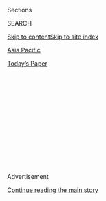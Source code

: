 <div id="app">

<div>

<div>

<div>

<div class="NYTAppHideMasthead css-1q2w90k e1suatyy0">

<div class="section css-ui9rw0 e1suatyy2">

<div class="css-eph4ug er09x8g0">

<div class="css-6n7j50">

</div>

<span class="css-1dv1kvn">Sections</span>

<div class="css-10488qs">

<span class="css-1dv1kvn">SEARCH</span>

</div>

[Skip to content](#site-content)[Skip to site index](#site-index)

</div>

<div id="masthead-section-label" class="css-1wr3we4 eaxe0e00">

[Asia
Pacific](https://www.nytimes3xbfgragh.onion/section/world/asia)

</div>

<div class="css-10698na e1huz5gh0">

</div>

</div>

<div id="masthead-bar-one" class="section hasLinks css-15hmgas e1csuq9d3">

<div class="css-uqyvli e1csuq9d0">

</div>

<div class="css-1uqjmks e1csuq9d1">

</div>

<div class="css-9e9ivx">

[](https://myaccount.nytimes3xbfgragh.onion/auth/login?response_type=cookie&client_id=vi)

</div>

<div class="css-1bvtpon e1csuq9d2">

[Today’s
Paper](https://www.nytimes3xbfgragh.onion/section/todayspaper)

</div>

</div>

</div>

</div>

<div data-aria-hidden="false">

<div id="site-content" data-role="main">

<div>

<div class="css-1aor85t" style="opacity:0.000000001;z-index:-1;visibility:hidden">

<div class="css-1hqnpie">

<div class="css-epjblv">

<span class="css-17xtcya">[Asia
Pacific](/section/world/asia)</span><span class="css-x15j1o">|</span><span class="css-fwqvlz">Officials
Push U.S.-China Relations Toward Point of No
Return</span>

</div>

<div class="css-k008qs">

<div class="css-1iwv8en">

<span class="css-18z7m18"></span>

<div>

</div>

</div>

<span class="css-1n6z4y">https://nyti.ms/39zKEfa</span>

<div class="css-1705lsu">

<div class="css-4xjgmj">

<div class="css-4skfbu" data-role="toolbar" data-aria-label="Social Media Share buttons, Save button, and Comments Panel with current comment count" data-testid="share-tools">

  - 
  - 
  - 
  - 
    
    <div class="css-6n7j50">
    
    </div>

  - 

</div>

</div>

</div>

</div>

</div>

</div>

<div id="NYT_TOP_BANNER_REGION" class="css-13pd83m">

</div>

<div id="top-wrapper" class="css-1sy8kpn">

<div id="top-slug" class="css-l9onyx">

Advertisement

</div>

[Continue reading the main
story](#after-top)

<div class="ad top-wrapper" style="text-align:center;height:100%;display:block;min-height:250px">

<div id="top" class="place-ad" data-position="top" data-size-key="top">

</div>

</div>

<div id="after-top">

</div>

</div>

<div>

<div id="sponsor-wrapper" class="css-1hyfx7x">

<div id="sponsor-slug" class="css-19vbshk">

Supported by

</div>

[Continue reading the main
story](#after-sponsor)

<div id="sponsor" class="ad sponsor-wrapper" style="text-align:center;height:100%;display:block">

</div>

<div id="after-sponsor">

</div>

</div>

<div class="css-186x18t">

</div>

<div class="css-1vkm6nb ehdk2mb0">

# Officials Push U.S.-China Relations Toward Point of No Return

</div>

Top aides to President Trump want to leave a lasting legacy of ruptured
ties between the two powers. China’s aggression has been helping their
cause.

<div class="css-79elbk" data-testid="photoviewer-wrapper">

<div class="css-z3e15g" data-testid="photoviewer-wrapper-hidden">

</div>

<div class="css-1a48zt4 ehw59r15" data-testid="photoviewer-children">

![<span class="css-16f3y1r e13ogyst0" data-aria-hidden="true">President
Trump meeting with China’s leader, Xi Jinping, center right, in Japan
last
year.</span><span class="css-cnj6d5 e1z0qqy90" itemprop="copyrightHolder"><span class="css-1ly73wi e1tej78p0">Credit...</span><span><span>Erin
Schaff/The New York
Times</span></span></span>](https://static01.graylady3jvrrxbe.onion/images/2020/07/26/world/00china-us-clash1/merlin_157181268_478b9364-1e98-4d34-a4af-7e959f4ae9a8-articleLarge.jpg?quality=75&auto=webp&disable=upscale)

</div>

</div>

<div class="css-18e8msd">

<div class="css-pdw9fk epjyd6m0">

<div class="css-1txwxcy ey68jwv0" data-aria-hidden="true">

[![Edward
Wong](https://static01.graylady3jvrrxbe.onion/images/2018/09/24/multimedia/author-edward-wong/author-edward-wong-thumbLarge-v5.png
"Edward Wong")](https://www.nytimes3xbfgragh.onion/by/edward-wong)[![Steven
Lee
Myers](https://static01.graylady3jvrrxbe.onion/images/2018/10/15/multimedia/author-steven-lee-myers/author-steven-lee-myers-thumbLarge.png
"Steven Lee Myers")](https://www.nytimes3xbfgragh.onion/by/steven-lee-myers)

</div>

<div class="css-1baulvz">

By [<span class="css-1baulvz" itemprop="name">Edward
Wong</span>](https://www.nytimes3xbfgragh.onion/by/edward-wong) and
[<span class="css-1baulvz last-byline" itemprop="name">Steven Lee
Myers</span>](https://www.nytimes3xbfgragh.onion/by/steven-lee-myers)

</div>

</div>

  - 
    
    <div class="css-ld3wwf e16638kd2">
    
    July 25,
    2020
    
    </div>

  - 
    
    <div class="css-4xjgmj">
    
    <div class="css-d8bdto" data-role="toolbar" data-aria-label="Social Media Share buttons, Save button, and Comments Panel with current comment count" data-testid="share-tools">
    
      - 
      - 
      - 
      - 
        
        <div class="css-6n7j50">
        
        </div>
    
      - 
    
    </div>
    
    </div>

</div>

</div>

<div class="section meteredContent css-1r7ky0e" name="articleBody" itemprop="articleBody">

<div class="css-1fanzo5 StoryBodyCompanionColumn">

<div class="css-53u6y8">

WASHINGTON — Step by step, blow by blow, the United States and China are
dismantling decades of political, economic and social engagement,
setting the stage for [a new era of
confrontation](https://www.nytimes3xbfgragh.onion/2019/06/26/world/asia/united-states-china-conflict.html)
shaped by the views of [the most hawkish
voices](https://www.nytimes3xbfgragh.onion/2020/07/14/world/asia/cold-war-china-us.html)
on both sides.

With President Trump [trailing badly in the
polls](https://www.nytimes3xbfgragh.onion/2020/07/24/upshot/biden-polls-demographics.html)
as the election nears, his national security officials have intensified
[their attack on
China](https://www.nytimes3xbfgragh.onion/2020/03/22/us/politics/coronavirus-us-china.html)
in recent weeks, targeting its officials, diplomats and executives.
While the strategy has reinforced a key campaign message, some American
officials, worried Mr. Trump will lose, are also trying to engineer
irreversible changes, according to people familiar with the thinking.

China’s leader, Xi Jinping, has inflamed the fight, brushing aside
international concern about the country’s rising authoritarianism to
consolidate his own political power and to crack down on basic freedoms,
from
[Xinjiang](https://www.nytimes3xbfgragh.onion/interactive/2019/11/16/world/asia/china-xinjiang-documents.html)
to [Hong
Kong](https://www.nytimes3xbfgragh.onion/2020/06/29/world/asia/china-hong-kong-security-law-rules.html).
By doing so, he has hardened attitudes in Washington, fueling a clash
that at least some in China believe could be dangerous to the country’s
interests.

The combined effect could prove to be Mr. Trump’s most consequential
foreign policy legacy, [even if it’s not one he has consistently
pursued](https://www.nytimes3xbfgragh.onion/2020/06/18/us/politics/trump-china-bolton.html):
the entrenchment of a fundamental strategic and ideological
confrontation between the world’s two largest economies.

</div>

</div>

<div class="css-1fanzo5 StoryBodyCompanionColumn">

<div class="css-53u6y8">

A state of broad and intense competition is the end goal of the
president’s hawkish advisers. In their view, confrontation and coercion,
aggression and antagonism should be the status quo with the Chinese
Communist Party, no matter who is leading the United States next year.
They call it “reciprocity.”

Secretary of State Mike Pompeo [declared in a
speech](https://www.state.gov/communist-china-and-the-free-worlds-future/)
on Thursday that the relationship should be based on the principle of
“distrust and verify,” saying that the [diplomatic
opening](https://www.nytimes3xbfgragh.onion/1972/02/24/archives/nixon-talks-further-with-chou-and-drives-to-view-great-wall-wider.html)
orchestrated by President Richard M. Nixon nearly half a century ago had
ultimately undermined American interests.

“We must admit a hard truth that should guide us in the years and
decades to come: that if we want to have a free 21st century, and not
the Chinese century of which Xi Jinping dreams, the old paradigm of
blind engagement with China simply won’t get it done,” Mr. Pompeo said.
“We must not continue it and we must not return to it.”

</div>

</div>

<div class="css-79elbk" data-testid="photoviewer-wrapper">

<div class="css-z3e15g" data-testid="photoviewer-wrapper-hidden">

</div>

<div class="css-1a48zt4 ehw59r15" data-testid="photoviewer-children">

![<span class="css-16f3y1r e13ogyst0" data-aria-hidden="true">Moving
equipment out of the Chinese Consulate in Houston on Friday. The State
Department had ordered it
closed.</span><span class="css-cnj6d5 e1z0qqy90" itemprop="copyrightHolder"><span class="css-1ly73wi e1tej78p0">Credit...</span><span>Mark
Felix/Agence
France-Presse</span></span>](https://static01.graylady3jvrrxbe.onion/images/2020/07/24/world/00china-us-clash2/merlin_174903876_b3f9d7b1-ef12-4393-8331-d63d7201eae6-articleLarge.jpg?quality=75&auto=webp&disable=upscale)

</div>

</div>

<div class="css-1fanzo5 StoryBodyCompanionColumn">

<div class="css-53u6y8">

The events of the last week brought relations to yet another low,
[accelerating the downward
spiral](https://www.nytimes3xbfgragh.onion/2020/07/14/world/asia/cold-war-china-us.html).

On Tuesday, the State Department ordered China to [shut down its Houston
consulate](https://www.nytimes3xbfgragh.onion/2020/07/22/world/asia/us-china-houston-consulate.html),
prompting diplomats there to burn documents in a courtyard. On Friday,
in retaliation, China ordered the United States to close its consulate
in the southwestern city of Chengdu. The Chinese Foreign Ministry the
next day denounced what it called “forced entry” into the Houston
consulate by U.S. law enforcement officers on Friday afternoon.

</div>

</div>

<div class="css-1fanzo5 StoryBodyCompanionColumn">

<div class="css-53u6y8">

In between, the Department of Justice announced [criminal
charges](https://www.justice.gov/opa/pr/researchers-charged-visa-fraud-after-lying-about-their-work-china-s-people-s-liberation-army)
against four members of the People’s Liberation Army for lying about
their status in order to operate as undercover intelligence operatives
in the United States. All four have been arrested. One, Tang Juan, who
was studying at the University of California, Davis, ignited a
diplomatic standoff when she sought refuge in the Chinese consulate in
San Francisco, but was taken into custody on Thursday night.

This comes on top of a month in which the administration [announced
sanctions](https://www.nytimes3xbfgragh.onion/2020/07/09/world/asia/trump-china-sanctions-uighurs.html)
on senior Chinese officials, including a member of the ruling Politburo,
over the mass internment of Muslims; [revoked the special status of Hong
Kong](https://www.nytimes3xbfgragh.onion/2020/07/15/world/asia/china-trump-hong-kong.html)
in diplomatic and trade relations; and declared that China’s vast
maritime claims in the South China Sea [were
illegal](https://www.nytimes3xbfgragh.onion/2020/07/13/world/asia/south-china-sea-pompeo.html).

</div>

</div>

<div class="css-79elbk" data-testid="photoviewer-wrapper">

<div class="css-z3e15g" data-testid="photoviewer-wrapper-hidden">

</div>

<div class="css-1a48zt4 ehw59r15" data-testid="photoviewer-children">

<div class="css-1xdhyk6 erfvjey0">

<span class="css-1ly73wi e1tej78p0">Image</span>

<div class="css-zjzyr8">

<div data-testid="lazyimage-container" style="height:257.77777777777777px">

</div>

</div>

</div>

<span class="css-16f3y1r e13ogyst0" data-aria-hidden="true">An
indoctrination center in the western Chinese region of Xinjiang.
American sanctions have been imposed on Chinese officials over the mass
internment of Muslims
there.</span><span class="css-cnj6d5 e1z0qqy90" itemprop="copyrightHolder"><span class="css-1ly73wi e1tej78p0">Credit...</span><span>Gilles
Sabrié for The New York Times</span></span>

</div>

</div>

<div class="css-1fanzo5 StoryBodyCompanionColumn">

<div class="css-53u6y8">

The administration has also [imposed a travel
ban](https://www.nytimes3xbfgragh.onion/2020/05/28/us/politics/china-hong-kong-trump-student-visas.html)
on Chinese students at graduate level or higher with ties to military
institutions in China. Officials are discussing whether to [do the same
to members of the Communist
Party](https://www.nytimes3xbfgragh.onion/2020/07/15/us/politics/china-travel-ban.html)
and their families, a sweeping move that could put 270 million people on
a blacklist.

“Below the president, Secretary Pompeo and other members of the
administration appear to have broader goals,” said Ryan Hass, a China
director on President Barack Obama’s National Security Council who is
now at the Brookings Institution.

“They want to reorient the U.S.-China relationship toward an
all-encompassing systemic rivalry that cannot be reversed by the outcome
of the upcoming U.S. election,” he said. “They believe this
reorientation is needed to put the United States on a competitive
footing against its 21st-century geostrategic rival.”

From the start, Mr. Trump has vowed to change the relationship with
China, but mainly when it comes to trade. Early this year, the
[negotiated
truce](https://www.nytimes3xbfgragh.onion/2020/01/15/business/economy/china-trade-deal.html)
in the countries’ trade war was hailed by some aides as a signature
accomplishment. That deal is still in effect, though hanging by a
thread, overshadowed by the broader fight.

</div>

</div>

<div class="css-1fanzo5 StoryBodyCompanionColumn">

<div class="css-53u6y8">

Beyond China, few of the administration’s foreign policy goals have been
fully achieved. Mr. Trump’s personal diplomacy with Kim Jong-un, the
North Korean leader, has [done nothing to end the country’s nuclear
weapons
program](https://www.nytimes3xbfgragh.onion/2020/06/12/world/asia/korea-nuclear-trump-kim.html?searchResultPosition=5).

His [withdrawal from the Iran nuclear
deal](https://www.nytimes3xbfgragh.onion/2018/05/08/us/politics/trump-speech-iran-deal.html?searchResultPosition=40)
has further alienated allies and made that country’s leaders even more
belligerent. His effort to change the government [in
Venezuela](https://www.nytimes3xbfgragh.onion/2020/03/31/world/americas/coronavirus-venezuela-maduro-guaido.html?searchResultPosition=2)
failed. His promised withdrawal of all American troops f[rom
Afghanistan](https://www.nytimes3xbfgragh.onion/2020/05/26/world/asia/afghanistan-troop-withdrawal-election-day.html?searchResultPosition=2)
has yet to occur.

In Beijing, some officials and analysts have publicly dismissed many of
the Trump administration’s moves as campaign politics, accusing Mr.
Pompeo and others of promoting a Cold War mentality to score points for
an uphill re-election fight. There is a growing recognition, though,
that the conflict’s roots run deeper.

The breadth of the administration’s campaign has vindicated those in
China — and possibly Mr. Xi himself — who have long suspected that the
United States will never accept the country’s growing economic and
military might, or its authoritarian political system.

“It’s not just electoral considerations,” said Cheng Xiaohe, an
associate professor at the School of International Studies at Renmin
University in Beijing. “It is also a natural escalation and a result of
the inherent contradictions between China and the United States.”

Already reeling from the coronavirus pandemic, some Chinese officials
have sought to avoid open conflict with the United States. They have
urged the Trump administration to reconsider each of its actions and
called for cooperation, not confrontation, albeit without offering
significant concessions of their
own.

</div>

</div>

<div class="css-79elbk" data-testid="photoviewer-wrapper">

<div class="css-z3e15g" data-testid="photoviewer-wrapper-hidden">

</div>

<div class="css-1a48zt4 ehw59r15" data-testid="photoviewer-children">

<div class="css-1xdhyk6 erfvjey0">

<span class="css-1ly73wi e1tej78p0">Image</span>

<div class="css-zjzyr8">

<div data-testid="lazyimage-container" style="height:257.77777777777777px">

</div>

</div>

</div>

<span class="css-16f3y1r e13ogyst0" data-aria-hidden="true">Outside the
United States Consulate in Chengdu, China, on Friday. China ordered it
closed in retaliation for the shutdown of its consulate in
Houston.</span><span class="css-cnj6d5 e1z0qqy90" itemprop="copyrightHolder"><span class="css-1ly73wi e1tej78p0">Credit...</span><span>Noel
Celis/Agence France-Presse — Getty Images</span></span>

</div>

</div>

<div class="css-1fanzo5 StoryBodyCompanionColumn">

<div class="css-53u6y8">

“With global anti-China sentiment at its highest level in decades,
Chinese officials have indicated an interest in exploring potential
offramps to the current death spiral in U.S.-China relations,” said
Jessica Chen Weiss, a political scientist at Cornell University who
studies Chinese foreign policy and public opinion.

</div>

</div>

<div class="css-1fanzo5 StoryBodyCompanionColumn">

<div class="css-53u6y8">

“Beijing isn’t spoiling for an all-out fight with the United States,”
she said, “but at a minimum the Chinese government will retaliate to
show the world — and a prospective Biden administration — that China
won’t be intimidated or pushed
around.”

</div>

</div>

<div class="css-79elbk" data-testid="photoviewer-wrapper">

<div class="css-z3e15g" data-testid="photoviewer-wrapper-hidden">

</div>

<div class="css-1a48zt4 ehw59r15" data-testid="photoviewer-children">

<div class="css-1xdhyk6 erfvjey0">

<span class="css-1ly73wi e1tej78p0">Image</span>

<div class="css-zjzyr8">

<div data-testid="lazyimage-container" style="height:265.5111111111111px">

</div>

</div>

</div>

<span class="css-16f3y1r e13ogyst0" data-aria-hidden="true">Supporters
of Mr. Trump at a rally in Tulsa, Okla., last
month.</span><span class="css-cnj6d5 e1z0qqy90" itemprop="copyrightHolder"><span class="css-1ly73wi e1tej78p0">Credit...</span><span>Doug
Mills/The New York Times</span></span>

</div>

</div>

<div class="css-1fanzo5 StoryBodyCompanionColumn">

<div class="css-53u6y8">

Given the size of each nation’s economy and their entwinement, there are
limits to the unwinding of relations, or what some Trump officials call
“decoupling.” In the United States, tycoons and business executives,
who exercise enormous sway among politicians of both parties, will
continue to push for a more moderate approach, as members of Mr. Trump’s
cabinet who represent Wall Street interests [have
done](https://www.nytimes3xbfgragh.onion/2020/04/02/us/politics/coronavirus-trump-china.html).
China is making leaps in science, technology and education that
Americans and citizens of other Western nations will want to share in.
In his Thursday speech, even Mr. Pompeo acknowledged, “China is deeply
integrated into the global economy.”

Only two weeks ago, the foreign minister, Wang Yi, called on the United
States to step back from confrontation and work with China. In reality,
officials in Beijing appear resigned to the likelihood that nothing will
change for the better before next year.

“There is very little China can do to take the initiative,” said Wu
Qiang, an independent analyst in Beijing. “It has very few proactive
options.”

</div>

</div>

<div class="css-79elbk" data-testid="photoviewer-wrapper">

<div class="css-z3e15g" data-testid="photoviewer-wrapper-hidden">

</div>

<div class="css-1a48zt4 ehw59r15" data-testid="photoviewer-children">

<div class="css-1xdhyk6 erfvjey0">

<span class="css-1ly73wi e1tej78p0">Image</span>

<div class="css-zjzyr8">

<div data-testid="lazyimage-container" style="height:257.77777777777777px">

</div>

</div>

</div>

<span class="css-16f3y1r e13ogyst0" data-aria-hidden="true">Secretary of
State Mike Pompeo said in a speech on Thursday that “distrust and
verify” should be the basis of the U.S.-China
relationship.</span><span class="css-cnj6d5 e1z0qqy90" itemprop="copyrightHolder"><span class="css-1ly73wi e1tej78p0">Credit...</span><span>David
Mcnew/Getty Images</span></span>

</div>

</div>

<div class="css-1fanzo5 StoryBodyCompanionColumn">

<div class="css-53u6y8">

Mr. Trump whipsaws in his language on China. He has called Mr. Xi “a
very, very good ****** friend” and even privately encouraged him to keep
building mass internment camps for Muslims and handle the Hong Kong
pro-democracy protesters his way, according to a new book by John R.
Bolton, the former national security adviser. When he last spoke with
Mr. Xi, he expressed [“much
respect\!”](https://twitter.com/realdonaldtrump/status/1243407157321560071?lang=en)
on Twitter.

With the election looming, Mr. Trump’s tone has changed. He has returned
to bashing China, as he did in 2016, blaming Beijing for the pandemic
and even referring to the coronavirus with a racist phrase, “Kung Flu.”
His campaign aides have made aggressive rhetoric on China a pillar of
their strategy, believing it could help energize voters.

The heated language, combined with the administration’s policy actions,
could actually be having a galvanizing effect on Chinese citizens, some
analysts and political figures in Beijing say.

“I strongly urge American people to re-elect Trump because his team has
many crazy members like Pompeo,” Hu Xijin, the editor of the nationalist
newspaper Global Times, [wrote on
Twitter](https://twitter.com/huxijin_gt/status/1286362851527950336) on
Friday. “They help China strengthen solidarity and cohesion in a special
way.”

The relationship might not change course even if former Vice President
Joseph R. Biden Jr. defeats Mr. Trump in November. The idea of orienting
American policy toward competition with China has had robust bipartisan
support over the last three-and-a-half years.

The Chinese government’s initial mishandling of the coronavirus outbreak
and its actions in Hong Kong, which is widely seen as a beacon of
liberal values within China, have been signal moments this year,
contributing to the tectonic shift in views across the political
spectrum.

The China hawks in the administration have seized on them to publicly
push their perspective: that the Chinese Communist Party seeks to expand
its ideology and authoritarian vision worldwide, and that citizens of
liberal nations must wake up to the dangers and gird themselves for a
conflict that could last for decades.

</div>

</div>

<div class="css-1fanzo5 StoryBodyCompanionColumn">

<div class="css-53u6y8">

Since late June, the administration has rolled out four top officials to
make that case.

Attorney General William P. Barr accused American companies of
“[corporate
appeasement](https://www.justice.gov/opa/speech/attorney-general-william-p-barr-delivers-remarks-china-policy-gerald-r-ford-presidential),”
while Christopher Wray, the F.B.I. director, said his agency was opening
[a new China-related counterintelligence
investigation](https://www.fbi.gov/news/speeches/the-threat-posed-by-the-chinese-government-and-the-chinese-communist-party-to-the-economic-and-national-security-of-the-united-states)
every 10 hours.

Mr. Trump’s national security adviser, Robert O’Brien, warned that the
Chinese Communist Party [aimed to remake the
world](https://www.whitehouse.gov/briefings-statements/chinese-communist-partys-ideology-global-ambitions/)
in its image. “The effort to control thought beyond the borders of China
is well underway,” he said.

Mr. Pompeo’s speech on Thursday was meant as the punctuation mark. He
chose the presidential library of the man credited with opening up
U.S.-China relations [to declare the policy a
failure](https://www.state.gov/communist-china-and-the-free-worlds-future/).

“President Nixon once said he feared he had created a ‘Frankenstein’ by
opening the world to the C.C.P.,” Mr. Pompeo said, referring to the
Chinese Communist Party, “and here we are.”

Edward Wong reported from Washington, and Steven Lee Myers from Seoul,
South Korea. Claire Fu contributed research from Beijing.

</div>

</div>

<div>

</div>

</div>

<div>

</div>

<div>

</div>

<div>

</div>

<div>

<div id="bottom-wrapper" class="css-1ede5it">

<div id="bottom-slug" class="css-l9onyx">

Advertisement

</div>

[Continue reading the main
story](#after-bottom)

<div id="bottom" class="ad bottom-wrapper" style="text-align:center;height:100%;display:block;min-height:90px">

</div>

<div id="after-bottom">

</div>

</div>

</div>

</div>

</div>

## Site Index

<div>

</div>

## Site Information Navigation

  - [© <span>2020</span> <span>The New York Times
    Company</span>](https://help.nytimes3xbfgragh.onion/hc/en-us/articles/115014792127-Copyright-notice)

<!-- end list -->

  - [NYTCo](https://www.nytco.com/)
  - [Contact
    Us](https://help.nytimes3xbfgragh.onion/hc/en-us/articles/115015385887-Contact-Us)
  - [Work with us](https://www.nytco.com/careers/)
  - [Advertise](https://nytmediakit.com/)
  - [T Brand Studio](http://www.tbrandstudio.com/)
  - [Your Ad
    Choices](https://www.nytimes3xbfgragh.onion/privacy/cookie-policy#how-do-i-manage-trackers)
  - [Privacy](https://www.nytimes3xbfgragh.onion/privacy)
  - [Terms of
    Service](https://help.nytimes3xbfgragh.onion/hc/en-us/articles/115014893428-Terms-of-service)
  - [Terms of
    Sale](https://help.nytimes3xbfgragh.onion/hc/en-us/articles/115014893968-Terms-of-sale)
  - [Site
    Map](https://spiderbites.nytimes3xbfgragh.onion)
  - [Help](https://help.nytimes3xbfgragh.onion/hc/en-us)
  - [Subscriptions](https://www.nytimes3xbfgragh.onion/subscription?campaignId=37WXW)

</div>

</div>

</div>

</div>
